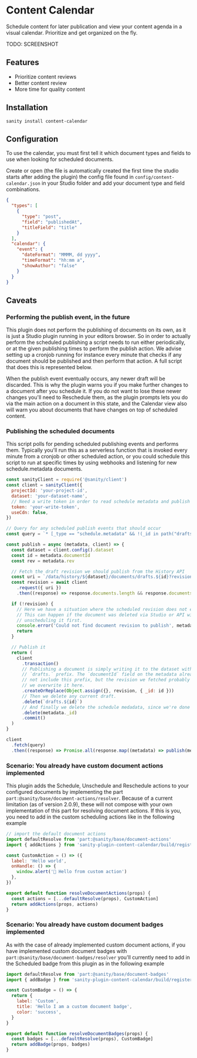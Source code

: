 # Content Calendar

Schedule content for later publication and view your content agenda in a visual calendar. Prioritize and get organized on the fly.

TODO: SCREENSHOT

## Features

- Prioritize content reviews
- Better content review
- More time for quality content

## Installation

`sanity install content-calendar`

## Configuration

To use the calendar, you must first tell it which document types and fields to use when looking for scheduled documents.

Create or open (the file is automatically created the first time the studio starts after adding the plugin) the config file found in `config/content-calendar.json` in your Studio folder and add your document type and field combinations.

```json
{
  "types": [
    {
      "type": "post",
      "field": "publishedAt",
      "titleField": "title"
    }
  ],
  "calendar": {
    "event": {
      "dateFormat": "MMMM, dd yyyy",
      "timeFormat": "hh:mm a",
      "showAuthor": "false"
    }
  }
}
```

## Caveats

### Performing the publish event, in the future

This plugin does not perform the publishing of documents on its own, as it is just a Studio plugin running in your editors browser. So in order to actually perform the scheduled publishing a script needs to run either periodically, or at the given publishing times to perform the publish action. We advise setting up a cronjob running for instance every minute that checks if any document should be published and then perform that action. A full script that does this is represented below.

When the publish event eventually occurs, any newer draft will be discarded. This is why the plugin warns you if you make further changes to a document after you schedule it. If you do not want to lose these newer changes you'll need to Reschedule them, as the plugin prompts lets you do via the main action on a document in this state, and the Calendar view also will warn you about documents that have changes on top of scheduled content.

### Publishing the scheduled documents

This script polls for pending scheduled publishing events and performs them. Typically you'll run this as a serverless function that is invoked every minute from a cronjob or other scheduled action, or you could schedule this script to run at specific times by using webhooks and listening for new schedule.metadata documents.

```javascript
const sanityClient = require('@sanity/client')
const client = sanityClient({
  projectId: 'your-project-id',
  dataset: 'your-dataset-name',
  // Need a write token in order to read schedule metadata and publish documents
  token: 'your-write-token',
  useCdn: false,
})

// Query for any scheduled publish events that should occur
const query = `* [_type == "schedule.metadata" && !(_id in path("drafts.**")) && datetime <= now()]`

const publish = async (metadata, client) => {
  const dataset = client.config().dataset
  const id = metadata.documentId
  const rev = metadata.rev

  // Fetch the draft revision we should publish from the History API
  const uri = `/data/history/${dataset}/documents/drafts.${id}?revision=${rev}`
  const revision = await client
    .request({ uri })
    .then((response) => response.documents.length && response.documents[0])

  if (!revision) {
    // Here we have a situation where the scheduled revision does not exist
    // This can happen if the document was deleted via Studio or API without
    // unscheduling it first.
    console.error('Could not find document revision to publish', metadata)
    return
  }

  // Publish it
  return (
    client
      .transaction()
      // Publishing a document is simply writing it to the dataset without a
      // `drafts.` prefix. The `documentId` field on the metadata already does
      // not include this prefix, but the revision we fetched probably does, so
      // we overwrite it here.
      .createOrReplace(Object.assign({}, revision, { _id: id }))
      // Then we delete any current draft.
      .delete(`drafts.${id}`)
      // And finally we delete the schedule medadata, since we're done with it.
      .delete(metadata._id)
      .commit()
  )
}

client
  .fetch(query)
  .then((response) => Promise.all(response.map((metadata) => publish(metadata, client))))
```

### Scenario: You already have custom document actions implemented

This plugin adds the Schedule, Unschedule and Reschedule actions to your configured documents by implementing the part `part:@sanity/base/document-actions/resolver`. Because of a current limitation (as of version 2.0.9), these will not compose with your own implementation of this part for resolving document actions. If this is you, you need to add in the custom scheduling actions like in the following example

```javascript
// import the default document actions
import defaultResolve from 'part:@sanity/base/document-actions'
import { addActions } from 'sanity-plugin-content-calendar/build/register'

const CustomAction = () => ({
  label: 'Hello world',
  onHandle: () => {
    window.alert('👋 Hello from custom action')
  },
})

export default function resolveDocumentActions(props) {
  const actions = [...defaultResolve(props), CustomAction]
  return addActions(props, actions)
}
```

### Scenario: You already have custom document badges implemented

As with the case of already implemented custom document actions, if you have implemented custom document badges with `part:@sanity/base/document-badges/resolver` you'll currently need to add in the Scheduled badge from this plugin as in the following example

```javascript
import defaultResolve from 'part:@sanity/base/document-badges'
import { addBadge } from 'sanity-plugin-content-calendar/build/register'

const CustomBadge = () => {
  return {
    label: 'Custom',
    title: 'Hello I am a custom document badge',
    color: 'success',
  }
}

export default function resolveDocumentBadges(props) {
  const badges = [...defaultResolve(props), CustomBadge]
  return addBadge(props, badges)
}
```
